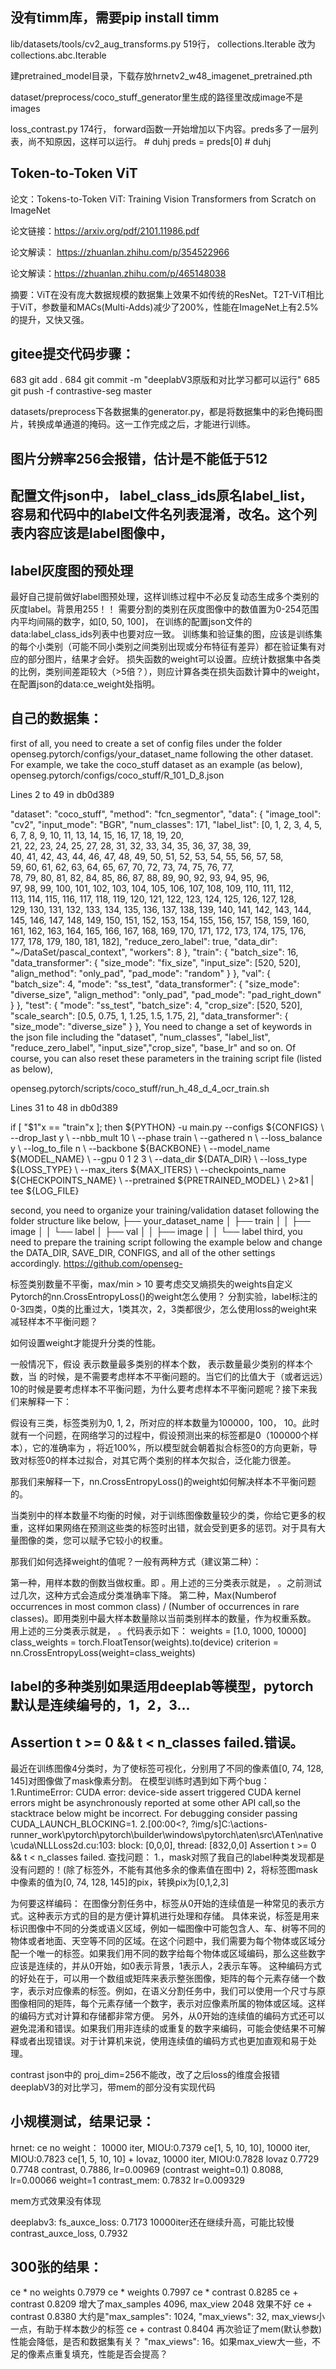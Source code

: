 ## 没有timm库，需要pip install timm

lib/datasets/tools/cv2_aug_transforms.py 519行， collections.Iterable 改为 collections.abc.Iterable

建pretrained_model目录，下载存放hrnetv2_w48_imagenet_pretrained.pth

dataset/preprocess/coco_stuff_generator里生成的路径里改成image不是images

loss_contrast.py  174行， forward函数一开始增加以下内容。preds多了一层列表，尚不知原因，这样可以运行。
        # duhj
        preds = preds[0]
        # duhj  


## Token-to-Token ViT
论文：Tokens-to-Token ViT: Training Vision Transformers from Scratch on ImageNet

论文链接：https://arxiv.org/pdf/2101.11986.pdf

论文解读： https://zhuanlan.zhihu.com/p/354522966

论文解读：https://zhuanlan.zhihu.com/p/465148038

摘要：ViT在没有庞大数据规模的数据集上效果不如传统的ResNet。T2T-ViT相比于ViT，参数量和MACs(Multi-Adds)减少了200%，性能在ImageNet上有2.5%的提升，又快又强。


## gitee提交代码步骤：
  683  git add .
  684  git commit -m "deeplabV3原版和对比学习都可以运行"
  685  git push -f  contrastive-seg master



datasets/preprocess下各数据集的generator.py，都是将数据集中的彩色掩码图片，转换成单通道的掩码。这一工作完成之后，才能进行训练。


## 图片分辨率256会报错，估计是不能低于512

## 配置文件json中， label_class_ids原名label_list，容易和代码中的label文件名列表混淆，改名。这个列表内容应该是label图像中，

## label灰度图的预处理
最好自己提前做好label图预处理，这样训练过程中不必反复动态生成多个类别的灰度label。背景用255！！
需要分割的类别在灰度图像中的数值置为0-254范围内平均间隔的数字，如[0, 50, 100]， 在训练的配置json文件的data:label_class_ids列表中也要对应一致。
训练集和验证集的图，应该是训练集的每个小类别（可能不同小类别之间类别出现或分布特征有差异）都在验证集有对应的部分图片，结果才会好。
损失函数的weight可以设置。应统计数据集中各类的比例，类别间差距较大（>5倍？），则应计算各类在损失函数计算中的weight，在配置json的data:ce_weight处指明。



## 自己的数据集：
first of all, you need to create a set of config files under the folder openseg.pytorch/configs/your_dataset_name following the other dataset. For example, we take the coco_stuff dataset as an example (as below),
openseg.pytorch/configs/coco_stuff/R_101_D_8.json

Lines 2 to 49 in db0d389

  "dataset": "coco_stuff", 
  "method": "fcn_segmentor", 
  "data": { 
    "image_tool": "cv2", 
    "input_mode": "BGR", 
    "num_classes": 171, 
    "label_list": [0, 1, 2, 3, 4, 5, 6, 7, 8, 9, 10, 11, 13, 14, 15, 16, 17, 18, 19, 20,  
                  21, 22, 23, 24, 25, 27, 28, 31, 32, 33, 34, 35, 36, 37, 38, 39,  
                  40, 41, 42, 43, 44, 46, 47, 48, 49, 50, 51, 52, 53, 54, 55, 56, 57, 58,  
                  59, 60, 61, 62, 63, 64, 65, 67, 70, 72, 73, 74, 75, 76, 77,  
                  78, 79, 80, 81, 82, 84, 85, 86, 87, 88, 89, 90, 92, 93, 94, 95, 96,  
                  97, 98, 99, 100, 101, 102, 103, 104, 105, 106, 107, 108, 109, 110, 111, 112,  
                  113, 114, 115, 116, 117, 118, 119, 120, 121, 122, 123, 124, 125, 126, 127, 128,  
                  129, 130, 131, 132, 133, 134, 135, 136, 137, 138, 139, 140, 141, 142, 143, 144,  
                  145, 146, 147, 148, 149, 150, 151, 152, 153, 154, 155, 156, 157, 158, 159, 160,  
                  161, 162, 163, 164, 165, 166, 167, 168, 169, 170, 171, 172, 173, 174, 175, 176,  
                  177, 178, 179, 180, 181, 182], 
    "reduce_zero_label": true, 
    "data_dir": "~/DataSet/pascal_context", 
    "workers": 8 
  }, 
 "train": { 
    "batch_size": 16, 
    "data_transformer": { 
      "size_mode": "fix_size", 
      "input_size": [520, 520], 
      "align_method": "only_pad", 
      "pad_mode": "random" 
    } 
  }, 
  "val": { 
    "batch_size": 4, 
    "mode": "ss_test", 
    "data_transformer": { 
      "size_mode": "diverse_size", 
      "align_method": "only_pad", 
      "pad_mode": "pad_right_down" 
    } 
  }, 
  "test": { 
    "mode": "ss_test", 
    "batch_size": 4, 
    "crop_size": [520, 520], 
    "scale_search": [0.5, 0.75, 1, 1.25, 1.5, 1.75, 2], 
    "data_transformer": { 
      "size_mode": "diverse_size" 
    } 
  }, 
You need to change a set of keywords in the json file including the "dataset", "num_classes", "label_list", "reduce_zero_label", "input_size","crop_size", "base_lr" and so on. Of course, you can also reset these parameters in the training script file (listed as below),

openseg.pytorch/scripts/coco_stuff/run_h_48_d_4_ocr_train.sh

Lines 31 to 48 in db0d389

 if [ "$1"x == "train"x ]; then 
   ${PYTHON} -u main.py --configs ${CONFIGS} \ 
                        --drop_last y \ 
                        --nbb_mult 10 \ 
                        --phase train \ 
                        --gathered n \ 
                        --loss_balance y \ 
                        --log_to_file n \ 
                        --backbone ${BACKBONE} \ 
                        --model_name ${MODEL_NAME} \ 
                        --gpu 0 1 2 3 \ 
                        --data_dir ${DATA_DIR} \ 
                        --loss_type ${LOSS_TYPE} \ 
                        --max_iters ${MAX_ITERS} \ 
                        --checkpoints_name ${CHECKPOINTS_NAME} \ 
                        --pretrained ${PRETRAINED_MODEL} \ 
                        2>&1 | tee ${LOG_FILE} 
                         
second, you need to organize your training/validation dataset following the folder structure like below,
├── your_dataset_name
│   ├── train
│   │   ├── image
│   │   └── label
│   ├── val
│   │   ├── image
│   │   └── label
third, you need to prepare the training script following the example below and change the DATA_DIR, SAVE_DIR, CONFIGS, and all of the other settings accordingly.
https://github.com/openseg-

标签类别数量不平衡，max/min > 10 要考虑交叉熵损失的weights自定义
Pytorch的nn.CrossEntropyLoss()的weight怎么使用？
分割实验，label标注的0-3四类，0类的比重过大，1类其次，2，3类都很少，怎么使用loss的weight来减轻样本不平衡问题？

如何设置weight才能提升分类的性能。

一般情况下，假设 
 表示数量最多类别的样本个数，
表示数量最少类别的样本个数，当 
 的时候，是不需要考虑样本不平衡问题的。当它们的比值大于（或者远远）10的时候是要考虑样本不平衡问题，为什么要考虑样本不平衡问题呢？接下来我们来解释一下：

假设有三类，标签类别为0, 1, 2，所对应的样本数量为100000，100， 10。此时就有一个问题，在网络学习的过程中，假设预测出来的标签都是0（100000个样本），它的准确率为 
 ，将近100%，所以模型就会朝着拟合标签0的方向更新，导致对标签0的样本过拟合，对其它两个类别的样本欠拟合，泛化能力很差。

那我们来解释一下，nn.CrossEntropyLoss()的weight如何解决样本不平衡问题的。

当类别中的样本数量不均衡的时候，对于训练图像数量较少的类，你给它更多的权重，这样如果网络在预测这些类的标签时出错，就会受到更多的惩罚。对于具有大量图像的类，您可以赋予它较小的权重。

那我们如何选择weight的值呢？一般有两种方式（建议第二种）：

第一种，用样本数的倒数当做权重。即 
 。用上述的三分类表示就是， 
 。之前测试过几次，这种方式会造成分类准确率下降。
第二种，Max(Numberof occurrences in most common class) / (Number of occurrences in rare classes)。即用类别中最大样本数量除以当前类别样本的数量，作为权重系数。 用上述的三分类表示就是， 
 。代码表示如下：
weights = [1.0, 1000, 10000]
class_weights = torch.FloatTensor(weights).to(device)
criterion = nn.CrossEntropyLoss(weight=class_weights)

## label的多种类别如果适用deeplab等模型，pytorch默认是连续编号的，1，2，3...
## Assertion t >= 0 && t < n_classes failed.错误。
最近在训练图像4分类时，为了使标签可视化，分别用了不同的像素值[0, 74, 128, 145]对图像做了mask像素分割。
在模型训练时遇到如下两个bug：
1.RuntimeError: CUDA error: device-side assert triggered CUDA kernel errors might be asynchronously reported at some other API call,so the stacktrace below might be incorrect. For debugging consider passing CUDA_LAUNCH_BLOCKING=1.
2.[00:00<?, ?img/s]C:\actions-runner_work\pytorch\pytorch\builder\windows\pytorch\aten\src\ATen\native\cuda\NLLLoss2d.cu:103: block: [0,0,0], thread: [832,0,0] Assertion t >= 0 && t < n_classes failed.
查找问题：
1.，mask对照了我自己的label种类发现都是没有问题的！(除了标签外，不能有其他多余的像素值在图中)
2，将标签图mask中像素的值为[0, 74, 128, 145]的pix，转换pix为[0,1,2,3]

为何要这样编码：
在图像分割任务中，标签从0开始的连续值是一种常见的表示方式。这种表示方式的目的是方便计算机进行处理和存储。
具体来说，标签是用来标识图像中不同的分类或语义区域，例如一幅图像中可能包含人、车、树等不同的物体或者地面、天空等不同的区域。在这个问题中，我们需要为每个物体或区域分配一个唯一的标签。如果我们用不同的数字给每个物体或区域编码，那么这些数字应该是连续的，并从0开始，如0表示背景，1表示人，2表示车等。
这种编码方式的好处在于，可以用一个数组或矩阵来表示整张图像，矩阵的每个元素存储一个数字，表示对应像素的标签。例如，在语义分割任务中，我们可以使用一个尺寸与原图像相同的矩阵，每个元素存储一个数字，表示对应像素所属的物体或区域。这样的编码方式对计算和存储都非常方便。
另外，从0开始的连续值的编码方式还可以避免混淆和错误。如果我们用非连续的或重复的数字来编码，可能会使结果不可解释或者出现错误。对于计算机来说，使用连续值的编码方式也更加直观和易于处理。




contrast json中的 proj_dim=256不能改，改了之后loss的维度会报错
deeplabV3的对比学习，带mem的部分没有实现代码



## 小规模测试，结果记录：
hrnet:
  ce no weight： 10000 iter,            MIOU:0.7379
  ce[1, 5, 10, 10], 10000 iter,         MIOU:0.7823
  ce[1, 5, 10, 10] + lovaz, 10000 iter, MIOU:0.7828
  lovaz 0.7729  0.7748
  contrast,                             0.7886, lr=0.00969  (contrast weight=0.1)
                                        0.8088, lr=0.00066  weight=1
  contrast_mem:                         0.7832 lr=0.009329
  
  mem方式效果没有体现

deeplabv3:
  fs_auxce_loss:                         0.7173  10000iter还在继续升高，可能比较慢
  contrast_auxce_loss,                   0.7932

## 300张的结果：
ce * no weights     0.7979
ce * weights        0.7997
ce * contrast       0.8285
ce + contrast       0.8209   增大了max_samples 4096, max_view 2048 效果不好
ce + contrast       0.8380   大约是"max_samples": 1024, "max_views": 32,  max_views小一点，有助于样本数少的标签
ce + contrast       0.8404  再次验证了mem(默认参数)性能会降低，是否和数据集有关？    "max_views": 16。如果max_view大一些，不足的像素点重复填充，性能是否会提高？